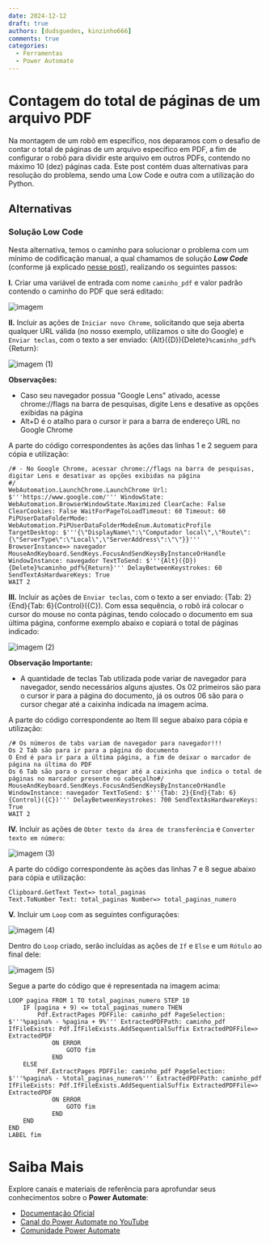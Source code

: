 ```yaml
---
date: 2024-12-12
draft: true
authors: [dudsguedes, kinzinho666]
comments: true
categories:
  - Ferramentas
  - Power Automate
---
```


# Contagem do total de páginas de um arquivo PDF

Na montagem de um robô em específico, nos deparamos com o desafio de contar o total de páginas de um arquivo específico em PDF, a fim de configurar o robô para dividir este arquivo em outros PDFs, contendo no máximo 10 (dez) páginas cada.  Este post contém duas alternativas para resolução do problema, sendo uma Low Code e outra com a utilização do Python.  

<!-- more -->   

## Alternativas

### **Solução Low Code**
Nesta alternativa, temos o caminho para solucionar o problema com um mínimo de codificação manual, a qual chamamos de solução _**Low Code**_ (conforme já explicado [nesse post](https://automatiza-mg.github.io/automatizacoes/blog/descomplicado-ferramenta-_no-code_-e-_low-code_/_)), realizando os seguintes passos:

**I.** Criar uma variável de entrada com nome `caminho_pdf` e valor padrão contendo o caminho do PDF que será editado:



![imagem](https://github.com/user-attachments/assets/99fa3bd4-a545-40a3-8fa1-dbd52892dae7)




**II.** Incluir as ações de `Iniciar novo Chrome`, solicitando que seja aberta qualquer URL válida (no nosso exemplo, utilizamos o site do Google) e `Enviar teclas`, com o texto a ser enviado: {Alt}({D}){Delete}`%caminho_pdf%`{Return}:

![imagem (1)](https://github.com/user-attachments/assets/b2cc535f-d585-48c0-ad53-cb0766249b4e)



**Observações:** 
* Caso seu navegador possua "Google Lens" ativado, acesse chrome://flags na barra de pesquisas, digite Lens e desative as opções exibidas na página
* Alt+D é o atalho para o cursor ir para a barra de endereço URL no Google Chrome
                            
A parte do código correspondentes às ações das linhas 1 e 2 seguem para cópia e utilização:

````
/# - No Google Chrome, acessar chrome://flags na barra de pesquisas, digitar Lens e desativar as opções exibidas na página
#/
WebAutomation.LaunchChrome.LaunchChrome Url: $'''https://www.google.com/''' WindowState: WebAutomation.BrowserWindowState.Maximized ClearCache: False ClearCookies: False WaitForPageToLoadTimeout: 60 Timeout: 60 PiPUserDataFolderMode: WebAutomation.PiPUserDataFolderModeEnum.AutomaticProfile TargetDesktop: $'''{\"DisplayName\":\"Computador local\",\"Route\":{\"ServerType\":\"Local\",\"ServerAddress\":\"\"}}''' BrowserInstance=> navegador
MouseAndKeyboard.SendKeys.FocusAndSendKeysByInstanceOrHandle WindowInstance: navegador TextToSend: $'''{Alt}({D}){Delete}%caminho_pdf%{Return}''' DelayBetweenKeystrokes: 60 SendTextAsHardwareKeys: True
WAIT 2
````

**III.** Incluir as ações de `Enviar teclas`, com o texto a ser enviado: {Tab: 2}{End}{Tab: 6}{Control}({C}). Com essa sequência, o robô irá colocar o cursor do mouse no conta páginas, tendo colocado o documento em sua última página, conforme exemplo abaixo e copiará o total de páginas indicado:


![imagem (2)](https://github.com/user-attachments/assets/811c797d-1a73-43a2-8842-4390f565bd8c)




**Observação Importante:** 
* A quantidade de teclas Tab utilizada pode variar de navegador para navegador, sendo necessários alguns ajustes. Os 02 primeiros são para o cursor ir para a página do documento, já os outros 06 são para o cursor chegar até a caixinha indicada na imagem acima.


A parte do código correspondente ao Item III segue abaixo para cópia e utilização:

````
/# Os números de tabs variam de navegador para navegador!!!
Os 2 Tab são para ir para a página do documento
O End é para ir para a última página, a fim de deixar o marcador de página na última do PDF
Os 6 Tab são para o cursor chegar até a caixinha que indica o total de páginas no marcador presente no cabeçalho#/
MouseAndKeyboard.SendKeys.FocusAndSendKeysByInstanceOrHandle WindowInstance: navegador TextToSend: $'''{Tab: 2}{End}{Tab: 6}{Control}({C})''' DelayBetweenKeystrokes: 700 SendTextAsHardwareKeys: True
WAIT 2
````

**IV.** Incluir as ações de `Obter texto da área de transferência` e `Converter texto em número`:

![imagem (3)](https://github.com/user-attachments/assets/779eec25-57bb-4e00-a36f-68f3d620c87f)



A parte do código correspondente às ações das linhas 7 e 8 segue abaixo para cópia e utilização:

````
Clipboard.GetText Text=> total_paginas
Text.ToNumber Text: total_paginas Number=> total_paginas_numero
````

**V.** Incluir um `Loop` com as seguintes configurações:

![imagem (4)](https://github.com/user-attachments/assets/0aec80ae-eddd-4222-b475-6fa376496f73)


Dentro do `Loop` criado, serão incluídas as ações de `If` e `Else` e um `Rótulo` ao final dele: 

![imagem (5)](https://github.com/user-attachments/assets/d33fb07f-e79d-46a0-9a08-ac2913f0ce11)

Segue a parte do código que é representada na imagem acima:

````
LOOP pagina FROM 1 TO total_paginas_numero STEP 10
    IF (pagina + 9) <= total_paginas_numero THEN
        Pdf.ExtractPages PDFFile: caminho_pdf PageSelection: $'''%pagina% - %pagina + 9%''' ExtractedPDFPath: caminho_pdf IfFileExists: Pdf.IfFileExists.AddSequentialSuffix ExtractedPDFFile=> ExtractedPDF
            ON ERROR
                GOTO fim
            END
    ELSE
        Pdf.ExtractPages PDFFile: caminho_pdf PageSelection: $'''%pagina% - %total_paginas_numero%''' ExtractedPDFPath: caminho_pdf IfFileExists: Pdf.IfFileExists.AddSequentialSuffix ExtractedPDFFile=> ExtractedPDF
            ON ERROR
                GOTO fim
            END
    END
END
LABEL fim

````











# Saiba Mais

Explore canais e materiais de referência para aprofundar seus conhecimentos sobre o **Power Automate**:

- [Documentação Oficial](https://docs.microsoft.com/pt-br/power-automate/)
- [Canal do Power Automate no YouTube](https://www.youtube.com/channel/UCG98S4lL7nwlN8dxSF322bA)
- [Comunidade Power Automate](https://powerusers.microsoft.com/t5/Power-Automate-Community/ct-p/MPACommunity)
